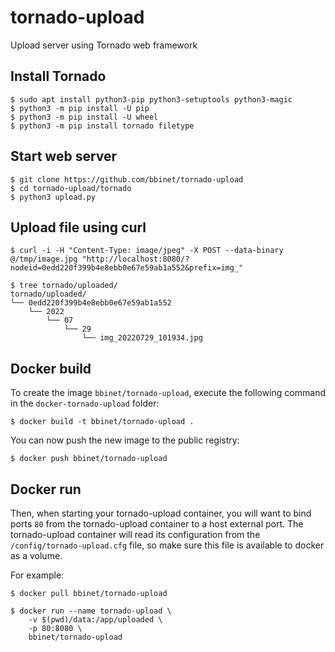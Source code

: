 # tornado-upload
Upload server using Tornado web framework

## Install Tornado
```
$ sudo apt install python3-pip python3-setuptools python3-magic
$ python3 -m pip install -U pip
$ python3 -m pip install -U wheel
$ python3 -m pip install tornado filetype
```

## Start web server
```
$ git clone https://github.com/bbinet/tornado-upload
$ cd tornado-upload/tornado
$ python3 upload.py
```

## Upload file using curl
```
$ curl -i -H "Content-Type: image/jpeg" -X POST --data-binary @/tmp/image.jpg "http://localhost:8080/?nodeid=0edd220f399b4e8ebb0e67e59ab1a552&prefix=img_"

$ tree tornado/uploaded/
tornado/uploaded/
└── 0edd220f399b4e8ebb0e67e59ab1a552
    └── 2022
        └── 07
            └── 29
                └── img_20220729_101934.jpg
```

## Docker build

To create the image `bbinet/tornado-upload`, execute the following command in the
`docker-tornado-upload` folder:

    $ docker build -t bbinet/tornado-upload .

You can now push the new image to the public registry:
    
    $ docker push bbinet/tornado-upload


## Docker run

Then, when starting your tornado-upload container, you will want to bind ports `80`
from the tornado-upload container to a host external port.
The tornado-upload container will read its configuration from the `/config/tornado-upload.cfg`
file, so make sure this file is available to docker as a volume.

For example:

    $ docker pull bbinet/tornado-upload

    $ docker run --name tornado-upload \
        -v $(pwd)/data:/app/uploaded \
        -p 80:8080 \
        bbinet/tornado-upload
